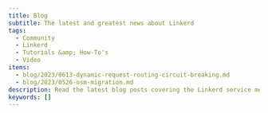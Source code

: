 ```yaml
---
title: Blog
subtitle: The latest and greatest news about Linkerd
tags:
  - Community
  - Linkerd
  - Tutorials &amp; How-To's
  - Video
items:
  - blog/2023/0613-dynamic-request-routing-circuit-breaking.md
  - blog/2023/0526-osm-migration.md
description: Read the latest blog posts covering the Linkerd service mesh, from technical tutorials to announcements to what’s next on the roadmap.
keywords: []
---
```

